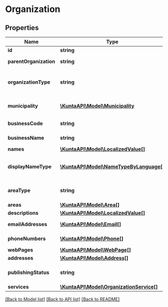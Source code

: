 # Organization

## Properties
Name | Type | Description | Notes
------------ | ------------- | ------------- | -------------
**id** | **string** | Entity identifier. | [optional] 
**parentOrganization** | **string** | Organizations parent organization identifier if exists. | [optional] 
**organizationType** | **string** | Organization type (State, Municipality, RegionalOrganization, Organization, Company). | [optional] 
**municipality** | [**\KuntaAPI\Model\Municipality**](Municipality.md) | Municipality including municipality code and a localized list of municipality names. | [optional] 
**businessCode** | **string** | Organization business code (Y-tunnus). | [optional] 
**businessName** | **string** | Organization business name (name used for business code). | [optional] 
**names** | [**\KuntaAPI\Model\LocalizedValue[]**](LocalizedValue.md) | List of organization names. | [optional] 
**displayNameType** | [**\KuntaAPI\Model\NameTypeByLanguage[]**](NameTypeByLanguage.md) | List of Display name types (Name or AlternateName) for each language version of OrganizationNames. | [optional] 
**areaType** | **string** | Area type (WholeCountry, WholeCountryExceptAlandIslands, AreaType). | [optional] 
**areas** | [**\KuntaAPI\Model\Area[]**](Area.md) | List of organization areas. | [optional] 
**descriptions** | [**\KuntaAPI\Model\LocalizedValue[]**](LocalizedValue.md) | List of organizations descriptions. | [optional] 
**emailAddresses** | [**\KuntaAPI\Model\Email[]**](Email.md) | List of organizations email addresses. | [optional] 
**phoneNumbers** | [**\KuntaAPI\Model\Phone[]**](Phone.md) | List of organizations phone numbers. | [optional] 
**webPages** | [**\KuntaAPI\Model\WebPage[]**](WebPage.md) | List of organizations web pages. | [optional] 
**addresses** | [**\KuntaAPI\Model\Address[]**](Address.md) | List of organizations addresses. | [optional] 
**publishingStatus** | **string** | Publishing status (Draft, Published, Deleted, Modified and OldPublished). | [optional] 
**services** | [**\KuntaAPI\Model\OrganizationService[]**](OrganizationService.md) | List of organizations services. | [optional] 

[[Back to Model list]](../README.md#documentation-for-models) [[Back to API list]](../README.md#documentation-for-api-endpoints) [[Back to README]](../README.md)


